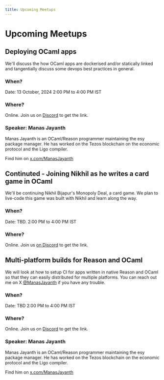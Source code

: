 ```yaml
---
title: Upcoming Meetups
---
```


# Upcoming Meetups

## Deploying OCaml apps

We'll discuss the how OCaml apps are dockerised and/or statically linked and tangentially discuss some devops best practices in general.

### When?
Date: 13 October, 2024
2:00 PM to 4:00 PM IST

### Where?
Online. Join us on [Discord](https://discord.com/invite/Ytr36fRC4C) to get the link.

### Speaker: Manas Jayanth
Manas Jayanth is an OCaml/Reason programmer maintaining the esy package manager. He has worked on the Tezos blockchain on the economic protocol and the Ligo compiler.

Find him on [x.com/ManasJayanth](https://x.com/ManasJayanth/)


## Continuted - Joining Nikhil as he writes a card game in OCaml

We'll be continuing Nikhil Bijapur's Monopoly Deal, a card game. We plan to live-code this game was built with Nikhil and learn along the way.

### When?
Date: TBD.
2:00 PM to 4:00 PM IST

### Where?
Online. Join us [on Discord](https://discord.com/invite/Ytr36fRC4C) to get the link.


## Multi-platform builds for Reason and OCaml

We will look at how to setup CI for apps written in native Reason and OCaml so that they can easily distributed for multiple platforms.
You can reach out me on X [@ManasJayanth](https://x.com/ManasJayanth) if you have any trouble. 

### When?
Date: TBD
2:00 PM to 4:00 PM IST

### Where?
Online. Join us on [Discord](https://discord.com/invite/Ytr36fRC4C) to get the link.

### Speaker: Manas Jayanth
Manas Jayanth is an OCaml/Reason programmer maintaining the esy package manager. He has worked on the Tezos blockchain on the economic protocol and the Ligo compiler.

Find him on [x.com/ManasJayanth](https://x.com/ManasJayanth/)

